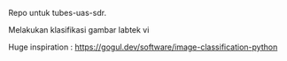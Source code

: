 Repo untuk tubes-uas-sdr.

Melakukan klasifikasi gambar labtek vi

Huge inspiration : https://gogul.dev/software/image-classification-python



